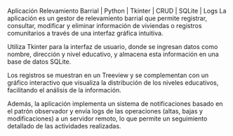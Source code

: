 Aplicación Relevamiento Barrial | Python | Tkinter | CRUD | SQLite | Logs
La aplicación es un gestor de relevamiento barrial que permite registrar, consultar, modificar y eliminar información de viviendas o registros comunitarios a través de una interfaz gráfica intuitiva.

Utiliza Tkinter para la interfaz de usuario, donde se ingresan datos como nombre, dirección y nivel educativo, y almacena esta información en una base de datos SQLite.

Los registros se muestran en un Treeview y se complementan con un gráfico interactivo que visualiza la distribución de los niveles educativos, facilitando el análisis de la información.

Además, la aplicación implementa un sistema de notificaciones basado en el patrón observador y envía logs de las operaciones (altas, bajas y modificaciones) a un servidor remoto, lo que permite un seguimiento detallado de las actividades realizadas.
